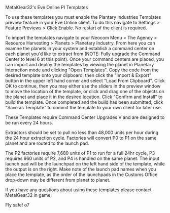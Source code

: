 MetalGear32's Eve Online PI Templates

To use these templates you must enable the Plantary Industries Templates preview feature in your Eve Online client. To do this navigate to Settings > Feature Previews > Click Enable. No restart of the client is required.

To import the templates navigate to your Neocom Menu > The Agency > Resource Harvesting > Planets > Planetary Industry. From here you can examne the planets in your system and establish a command center on each planet you'd like to extract from (NOTE: Fully upgrade the Command Center to level 6 at this point). Once your command centers are placed, you can import and deploy the templates by viewing the planet in Planetary Interaction mode and clicking "Open Templates". Copy the code from the desired template onto your clipboard, then click the "Import & Export" button in the upper left hand corner and select "Load From Clipboard". Click OK to continue, then you may either use the sliders in the preview window to move the location of the template, or click and drag one of the objects on the planet and place it in the desired location. Click "Confirm and Install" to build the template. Once completed and the build has been submitted, click "Save as Template" to commit the template to your own client for later use.

These Templates require Command Center Upgrades V and are designed to be run every 24 hours.

Extractors should be set to pull no less than 48,000 units per hour during the 24 hour extraction cycle. Factories will convert P0 to P1 on the same planet and are routed to the launch pad.

The P2 factories require 7,680 units of P1 to run for a full 24hr cycle, P3 requires 960 units of P2, and P4 is handled on the same planet. The input launch pad will be the launchpad on the left hand side of the template, while the output is on the right. Make note of the launch pad names when you place the template, as the order of the launchpads in the Customs Office drop-down may be different from planet to planet.

If you have any questions about using these templates please contact MetalGear32 in game.

Fly safe!
o7
